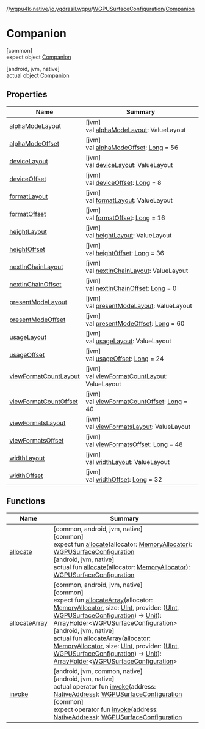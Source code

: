 //[wgpu4k-native](../../../../index.md)/[io.ygdrasil.wgpu](../../index.md)/[WGPUSurfaceConfiguration](../index.md)/[Companion](index.md)

# Companion

[common]\
expect object [Companion](index.md)

[android, jvm, native]\
actual object [Companion](index.md)

## Properties

| Name | Summary |
|---|---|
| [alphaModeLayout](alpha-mode-layout.md) | [jvm]<br>val [alphaModeLayout](alpha-mode-layout.md): ValueLayout |
| [alphaModeOffset](alpha-mode-offset.md) | [jvm]<br>val [alphaModeOffset](alpha-mode-offset.md): [Long](https://kotlinlang.org/api/core/kotlin-stdlib/kotlin/-long/index.html) = 56 |
| [deviceLayout](device-layout.md) | [jvm]<br>val [deviceLayout](device-layout.md): ValueLayout |
| [deviceOffset](device-offset.md) | [jvm]<br>val [deviceOffset](device-offset.md): [Long](https://kotlinlang.org/api/core/kotlin-stdlib/kotlin/-long/index.html) = 8 |
| [formatLayout](format-layout.md) | [jvm]<br>val [formatLayout](format-layout.md): ValueLayout |
| [formatOffset](format-offset.md) | [jvm]<br>val [formatOffset](format-offset.md): [Long](https://kotlinlang.org/api/core/kotlin-stdlib/kotlin/-long/index.html) = 16 |
| [heightLayout](height-layout.md) | [jvm]<br>val [heightLayout](height-layout.md): ValueLayout |
| [heightOffset](height-offset.md) | [jvm]<br>val [heightOffset](height-offset.md): [Long](https://kotlinlang.org/api/core/kotlin-stdlib/kotlin/-long/index.html) = 36 |
| [nextInChainLayout](next-in-chain-layout.md) | [jvm]<br>val [nextInChainLayout](next-in-chain-layout.md): ValueLayout |
| [nextInChainOffset](next-in-chain-offset.md) | [jvm]<br>val [nextInChainOffset](next-in-chain-offset.md): [Long](https://kotlinlang.org/api/core/kotlin-stdlib/kotlin/-long/index.html) = 0 |
| [presentModeLayout](present-mode-layout.md) | [jvm]<br>val [presentModeLayout](present-mode-layout.md): ValueLayout |
| [presentModeOffset](present-mode-offset.md) | [jvm]<br>val [presentModeOffset](present-mode-offset.md): [Long](https://kotlinlang.org/api/core/kotlin-stdlib/kotlin/-long/index.html) = 60 |
| [usageLayout](usage-layout.md) | [jvm]<br>val [usageLayout](usage-layout.md): ValueLayout |
| [usageOffset](usage-offset.md) | [jvm]<br>val [usageOffset](usage-offset.md): [Long](https://kotlinlang.org/api/core/kotlin-stdlib/kotlin/-long/index.html) = 24 |
| [viewFormatCountLayout](view-format-count-layout.md) | [jvm]<br>val [viewFormatCountLayout](view-format-count-layout.md): ValueLayout |
| [viewFormatCountOffset](view-format-count-offset.md) | [jvm]<br>val [viewFormatCountOffset](view-format-count-offset.md): [Long](https://kotlinlang.org/api/core/kotlin-stdlib/kotlin/-long/index.html) = 40 |
| [viewFormatsLayout](view-formats-layout.md) | [jvm]<br>val [viewFormatsLayout](view-formats-layout.md): ValueLayout |
| [viewFormatsOffset](view-formats-offset.md) | [jvm]<br>val [viewFormatsOffset](view-formats-offset.md): [Long](https://kotlinlang.org/api/core/kotlin-stdlib/kotlin/-long/index.html) = 48 |
| [widthLayout](width-layout.md) | [jvm]<br>val [widthLayout](width-layout.md): ValueLayout |
| [widthOffset](width-offset.md) | [jvm]<br>val [widthOffset](width-offset.md): [Long](https://kotlinlang.org/api/core/kotlin-stdlib/kotlin/-long/index.html) = 32 |

## Functions

| Name | Summary |
|---|---|
| [allocate](allocate.md) | [common, android, jvm, native]<br>[common]<br>expect fun [allocate](allocate.md)(allocator: [MemoryAllocator](../../../ffi/-memory-allocator/index.md)): [WGPUSurfaceConfiguration](../index.md)<br>[android, jvm, native]<br>actual fun [allocate](allocate.md)(allocator: [MemoryAllocator](../../../ffi/-memory-allocator/index.md)): [WGPUSurfaceConfiguration](../index.md) |
| [allocateArray](allocate-array.md) | [common, android, jvm, native]<br>[common]<br>expect fun [allocateArray](allocate-array.md)(allocator: [MemoryAllocator](../../../ffi/-memory-allocator/index.md), size: [UInt](https://kotlinlang.org/api/core/kotlin-stdlib/kotlin/-u-int/index.html), provider: ([UInt](https://kotlinlang.org/api/core/kotlin-stdlib/kotlin/-u-int/index.html), [WGPUSurfaceConfiguration](../index.md)) -&gt; [Unit](https://kotlinlang.org/api/core/kotlin-stdlib/kotlin/-unit/index.html)): [ArrayHolder](../../../ffi/-array-holder/index.md)&lt;[WGPUSurfaceConfiguration](../index.md)&gt;<br>[android, jvm, native]<br>actual fun [allocateArray](allocate-array.md)(allocator: [MemoryAllocator](../../../ffi/-memory-allocator/index.md), size: [UInt](https://kotlinlang.org/api/core/kotlin-stdlib/kotlin/-u-int/index.html), provider: ([UInt](https://kotlinlang.org/api/core/kotlin-stdlib/kotlin/-u-int/index.html), [WGPUSurfaceConfiguration](../index.md)) -&gt; [Unit](https://kotlinlang.org/api/core/kotlin-stdlib/kotlin/-unit/index.html)): [ArrayHolder](../../../ffi/-array-holder/index.md)&lt;[WGPUSurfaceConfiguration](../index.md)&gt; |
| [invoke](invoke.md) | [android, jvm, common, native]<br>[android, jvm, native]<br>actual operator fun [invoke](invoke.md)(address: [NativeAddress](../../../ffi/-native-address/index.md)): [WGPUSurfaceConfiguration](../index.md)<br>[common]<br>expect operator fun [invoke](invoke.md)(address: [NativeAddress](../../../ffi/-native-address/index.md)): [WGPUSurfaceConfiguration](../index.md) |